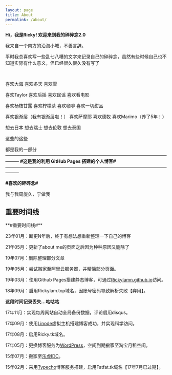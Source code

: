 ```yaml
---
layout: page
title: About
permalink: /about/
---
```

**Hi，我是Ricky! 欢迎来到我的碎碎念2.0** 

我来自一个南方的沿海小城，不善言辞。

平时我总喜欢写一些乱七八糟的文字来记录自己的碎碎念，虽然有些时候自己也不知道实际有什么意义，但已经很久很久没有写了

<br>

喜欢大海 喜欢冬天 喜欢雪

喜欢Taylor 喜欢后摇 喜欢民谣 喜欢看电影

喜欢杨枝甘露 喜欢柠檬茶 喜欢咖啡 喜欢一切甜品

喜欢银渐层（我有银渐层啦！） 喜欢萨摩耶 喜欢德牧 喜欢Marimo（养了5年！）

想去日本 想去瑞士 想去伦敦 想去泰国

这些的这些

都是我的一部分
<br>
———————————————————————————————————————
**#这是我的利用 GitHub Pages 搭建的个人博客#**  
———————————————————————————————————————
<br>

**#喜欢的碎碎念#**  

我与我周旋久，宁做我

<h2 id="toc_2" class="h16"><span class="span_for_h">重要时间线</span></h2>
**#重要时间线#**  

23年01月：断更N年后，终于有想法想重新整理一下自己的博客

21年05月：更新了about me的页面之后因为种种原因又删除了

19年07月：删除整理部分文章

19年05月：尝试搬家至阿里云服务器，并精简部分页面。

19年03月：使用Github Pages搭建静态博客，可通过<a href="https://Rickylamn.github.io/">Rickylamn.github.io</a>访问。

18年09月：启用Rickylam.top域名，因账号密码导致解析失败【弃用】。  

**这段时间记录丢失...咕咕咕**  

17年11月：实现每周网站自动全局备份数据，评论启用disqus。

17年09月：使用<a href="https://www.linode.com/">Linode</a>虚拟主机搭建博客成功，并实现科学访问。

17年08月：启用Ricky.tk域名。

17年05月：更换博客服务为<a href="https://cn.wordpress.org/">WordPress</a>，空间到期搬家至淘宝月租空间。

15年07月：搬家至<a href="https://lehuidc.com/">乐虎IDC</a>。

15年02月：采用<a href="http://typecho.org/">Typecho</a>博客服务搭建，启用Fatfat.tk域名【17年7月已过期】。
